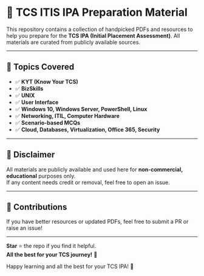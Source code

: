 # 🎯 TCS ITIS IPA Preparation Material

This repository contains a collection of handpicked PDFs and resources to help you prepare for the **TCS IPA (Initial Placement Assessment)**. All materials are curated from publicly available sources.

---

## 📌 Topics Covered

- ✅ **KYT (Know Your TCS)**
- ✅ **BizSkills**
- ✅ **UNIX**
- ✅ **User Interface**
- ✅ **Windows 10, Windows Server, PowerShell, Linux**
- ✅ **Networking, ITIL, Computer Hardware**
- ✅ **Scenario-based MCQs**
- ✅ **Cloud, Databases, Virtualization, Office 365, Security**

---

## 📌 Disclaimer

All materials are publicly available and used here for **non-commercial, educational** purposes only.  
If any content needs credit or removal, feel free to open an issue.

---

## 🙌 Contributions

If you have better resources or updated PDFs, feel free to submit a PR or raise an issue!

---

**Star** ⭐ the repo if you find it helpful.  
**All the best for your TCS journey!** 🚀


Happy learning and all the best for your TCS IPA! 🚀
